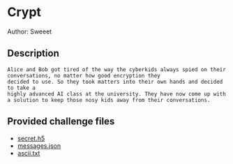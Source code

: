 # Crypt
Author: Sweeet
## Description
```
Alice and Bob got tired of the way the cyberkids always spied on their conversations, no matter how good encryption they 
decided to use. So they took matters into their own hands and decided to take a
highly advanced AI class at the university. They have now come up with a solution to keep those nosy kids away from their conversations. 

```
## Provided challenge files
* [secret.h5](secret.h5)
* [messages.json](messages.json)
* [ascii.txt](ascii.txt)
